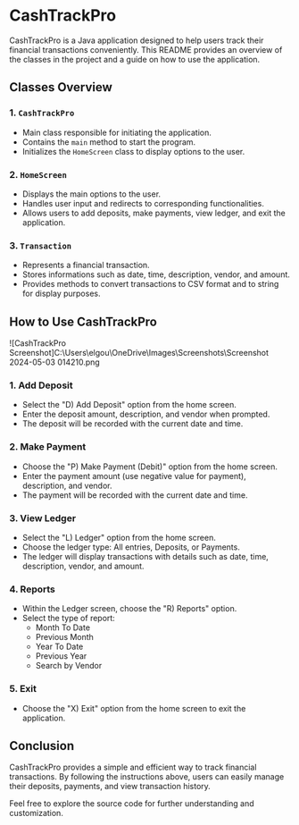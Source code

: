 # CashTrackPro

CashTrackPro is a Java application designed to help users track their financial transactions conveniently. This README provides an overview of the classes in the project and a guide on how to use the application.

## Classes Overview

### 1. `CashTrackPro`
- Main class responsible for initiating the application.
- Contains the `main` method to start the program.
- Initializes the `HomeScreen` class to display options to the user.

### 2. `HomeScreen`
- Displays the main options to the user.
- Handles user input and redirects to corresponding functionalities.
- Allows users to add deposits, make payments, view ledger, and exit the application.

### 3. `Transaction`
- Represents a financial transaction.
- Stores informations such as date, time, description, vendor, and amount.
- Provides methods to convert transactions to CSV format and to string for display purposes.

## How to Use CashTrackPro
![CashTrackPro Screenshot]C:\Users\elgou\OneDrive\Images\Screenshots\Screenshot 2024-05-03 014210.png

### 1. Add Deposit
- Select the "D) Add Deposit" option from the home screen.
- Enter the deposit amount, description, and vendor when prompted.
- The deposit will be recorded with the current date and time.

### 2. Make Payment
- Choose the "P) Make Payment (Debit)" option from the home screen.
- Enter the payment amount (use negative value for payment), description, and vendor.
- The payment will be recorded with the current date and time.

### 3. View Ledger
- Select the "L) Ledger" option from the home screen.
- Choose the ledger type: All entries, Deposits, or Payments.
- The ledger will display transactions with details such as date, time, description, vendor, and amount.

### 4. Reports
- Within the Ledger screen, choose the "R) Reports" option.
- Select the type of report:
  - Month To Date
  - Previous Month
  - Year To Date
  - Previous Year
  - Search by Vendor

### 5. Exit
- Choose the "X) Exit" option from the home screen to exit the application.

## Conclusion
CashTrackPro provides a simple and efficient way to track financial transactions. By following the instructions above, users can easily manage their deposits, payments, and view transaction history.

Feel free to explore the source code for further understanding and customization.
